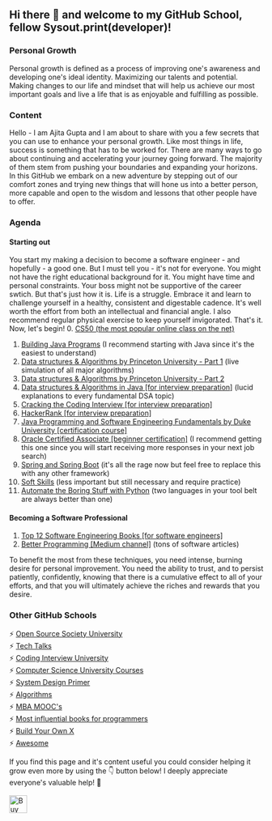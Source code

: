 ## Hi there 👋 and welcome to my GitHub School, fellow Sysout.print(developer)!

### Personal Growth
Personal growth is defined as a process of improving one's awareness and developing one's ideal identity. Maximizing our talents and potential. Making changes to our life and mindset that will help us achieve our most important goals and live a life that is as enjoyable and fulfilling as possible.

### Content
Hello - I am Ajita Gupta and I am about to share with you a few secrets that you can use to enhance your personal growth. Like most things in life, success is something that has to be worked for. There are many ways to go about continuing and accelerating your journey going forward. The majority of them stem from pushing your boundaries and expanding your horizons. In this GitHub we embark on a new adventure by stepping out of our comfort zones and trying new things that will hone us into a better person, more capable and open to the wisdom and lessons that other people have to offer.
### Agenda
#### Starting out
You start my making a decision to become a software engineer - and hopefully - a good one. But I must tell you - it's not for everyone. You might not have the right educational background for it. You might have time and personal constraints. Your boss might not be supportive of the career swtich. But that's just how it is. Life is a struggle. Embrace it and learn to challenge yourself in a healthy, consistent and digestable cadence. It's well worth the effort from both an intellectual and financial angle. I also recommend regular physical exercise to keep yourself invigorated. That's it. Now, let's begin!
0. [CS50 (the most popular online class on the net)](https://cs50.harvard.edu/)
1. [Building Java Programs](https://www.amazon.com/-/de/dp/013547194X/ref=sr_1_1?__mk_de_DE=%C3%85M%C3%85%C5%BD%C3%95%C3%91&dchild=1&keywords=building+java+programs&qid=1634032853&sr=8-1) (I recommend starting with Java since it's the easiest to understand)
2. [Data structures & Algorithms by Princeton University - Part 1](https://www.coursera.org/learn/algorithms-part1) (live simulation of all major algorithms)
3. [Data structures & Algorithms by Princeton University - Part 2](https://www.coursera.org/learn/algorithms-part2)
4. [Data structures & Algorithms in Java [for interview preparation]](https://www.amazon.com/-/de/dp/0672324539/ref=sr_1_1?__mk_de_DE=%C3%85M%C3%85%C5%BD%C3%95%C3%91&dchild=1&keywords=robert+lafore&qid=1634031320&sr=8-1) (lucid explanations to every fundamental DSA topic)
5. [Cracking the Coding Interview [for interview preparation]](https://www.amazon.com/-/de/dp/0984782850/ref=sr_1_1?__mk_de_DE=%C3%85M%C3%85%C5%BD%C3%95%C3%91&crid=2ZU6USGS5QL17&dchild=1&keywords=cracking+the+coding+interview&qid=1634031401&s=books&sprefix=cracking+the+%2Caps%2C304&sr=1-1)
6. [HackerRank [for interview preparation]](https://www.hackerrank.com/)
7. [Java Programming and Software Engineering Fundamentals by Duke University [certification course]](https://www.coursera.org/specializations/java-programming?)
8. [Oracle Certified Associate [beginner certification]](https://education.oracle.com/oracle-certified-associate-java-se-8-programmer/trackp_333) (I recommend getting this one since you will start receiving more responses in your next job search)
9. [Spring and Spring Boot](https://www.codecademy.com/learn/learn-spring) (it's all the rage now but feel free to replace this with any other framework)
10. [Soft Skills](https://www.amazon.com/-/de/dp/B09BP6JWTQ/ref=sr_1_1?__mk_de_DE=%C3%85M%C3%85%C5%BD%C3%95%C3%91&dchild=1&keywords=soft+skills+software&qid=1634041992&s=books&sr=1-1) (less important but still necessary and require practice)
11. [Automate the Boring Stuff with Python](https://www.amazon.com/-/de/dp/1593279922/ref=sr_1_1?__mk_de_DE=%C3%85M%C3%85%C5%BD%C3%95%C3%91&dchild=1&keywords=automate+python&qid=1634041870&sr=8-1) (two languages in your tool belt are always better than one)

#### Becoming a Software Professional

1. [Top 12 Software Engineering Books [for software engineers]](https://github.com/ajitagupta/softwareengineerbooks)
2. [Better Programming [Medium channel]](https://betterprogramming.pub/) (tons of software articles)


To benefit the most from these techniques, you need intense, burning desire for personal improvement. You need the ability to trust, and to persist patiently, confidently, knowing that there is a cumulative effect to all of your efforts, and that you will ultimately achieve the riches and rewards that you desire.

### Other GitHub Schools
⚡ [Open Source Society University](https://github.com/ossu/computer-science)<br>
⚡ [Tech Talks](https://github.com/JanVanRyswyck/awesome-talks)<br>
⚡ [Coding Interview University](https://github.com/jwasham/coding-interview-university)<br>
⚡ [Computer Science University Courses](https://github.com/prakhar1989/awesome-courses)<br>
⚡ [System Design Primer](https://github.com/donnemartin/system-design-primer)<br>
⚡ [Algorithms](https://github.com/TheAlgorithms)<br>
⚡ [MBA MOOC's](https://github.com/dperconti/MOOC-MBA)<br>
⚡ [Most influential books for programmers](https://github.com/cs-books/influential-cs-books)<br>
⚡ [Build Your Own X](https://github.com/danistefanovic/build-your-own-x)<br>
⚡ [Awesome](https://github.com/sindresorhus/awesome)

<!-- If you like what I do and want me to build more such projects, maybe consider buying me a coffee 🥺👉👈<br><br>-->
If you find this page and it's content useful you could consider helping it grow even more by using the 👇 button below!
I deeply appreciate everyone's valuable help! 🙏<br><br>
[<img src="https://cdn.buymeacoffee.com/buttons/v2/default-yellow.png" alt="Buy Me A Coffee" height="35">](https://www.buymeacoffee.com/ajita.gupta)

<!--


**ajitagupta/ajitagupta** is a ✨ _special_ ✨ repository because its `README.md` (this file) appears on your GitHub profile.


Here are some ideas to get you started:

- 🔭 I’m currently working on ...
- 🌱 I’m currently learning ...
- 👯 I’m looking to collaborate on ...
- 🤔 I’m looking for help with ...
- 💬 Ask me about ...
- 📫 How to reach me: ...
- 😄 Pronouns: ...
- ⚡ Fun fact: ...
-->
